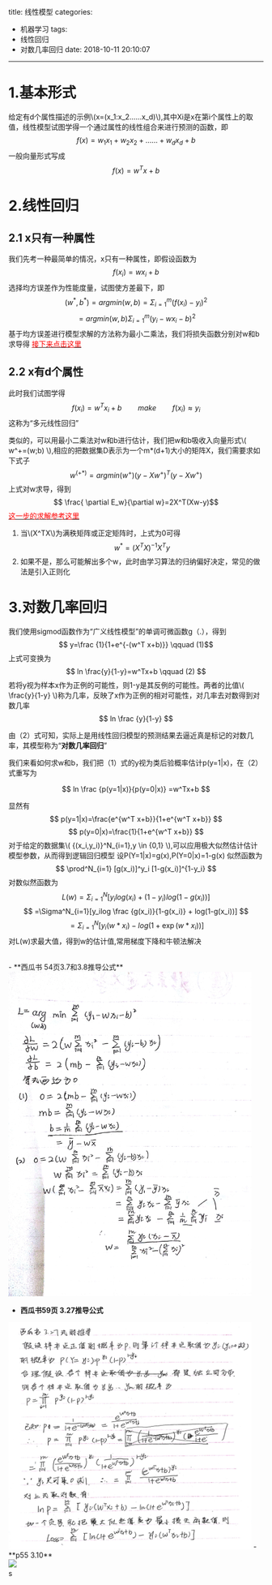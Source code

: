 title: 线性模型
categories:
  - 机器学习
tags:
  - 线性回归
  - 对数几率回归
date: 2018-10-11 20:10:07
---
# 1.基本形式 #
给定有d个属性描述的示例\\(x=(x_1:x_2……x_d)\\),其中Xi是x在第i个属性上的取值，线性模型试图学得一个通过属性的线性组合来进行预测的函数，即
$$ f(x)=w_1x_1+w_2x_2+……+w_dx_d+b $$
一般向量形式写成
$$ f(x)=w^Tx+b $$
# 2.线性回归 #
## 2.1 x只有一种属性 ##
我们先考一种最简单的情况，x只有一种属性，即假设函数为
$$ f(x_i)=wx_i+b $$
选择均方误差作为性能度量，试图使方差最下，即
$$ (w^*,b^*)=arg min(w,b)=\Sigma^m_{i=1}(f(x_i)-y_i)^2 $$
$$ =arg min(w,b)\Sigma^m_{i=1}(y_i-wx_i-b)^2 $$ 
基于均方误差进行模型求解的方法称为最小二乘法，我们将损失函数分别对w和b求导得
<a href="#ercheng" ><font color=red>接下来点击这里</font></a>
## 2.2 x有d个属性
此时我们试图学得
$$ f(x_i)=w^Tx_i+b  \qquad make \qquad f(x_i) \approx y_i $$
这称为“多元线性回归”

类似的，可以用最小二乘法对w和b进行估计，我们把w和b吸收入向量形式\\( w^+=(w;b) \\),相应的把数据集D表示为一个m*(d+1)大小的矩阵X，我们需要求如下式子
$$ w^(+*)=arg min(w^+)(y-Xw^+)^T(y-Xw^+) $$
上式对w求导，得到
$$ \frac{ \partial E_w}{\partial w}=2X^T(Xw-y)$$
<a href="#qiudao" ><font color=red>这一步的求解参考这里</font></a>
 
1. 当\\(X^TX\\)为满秩矩阵或正定矩阵时，上式为0可得
$$ w^*=(X^TX)^{-1}X^Ty $$
2. 如果不是，那么可能解出多个w，此时由学习算法的归纳偏好决定，常见的做法是引入正则化

# 3.对数几率回归 #
我们使用sigmod函数作为“广义线性模型”的单调可微函数g（.），得到
$$ y=\frac {1}{1+e^{-(w^T x+b)}} \qquad (1)$$
上式可变换为
$$ ln \frac{y}{1-y}=w^Tx+b \qquad (2) $$
若将y视为样本x作为正例的可能性，则1-y是其反例的可能性。两者的比值\\( \frac{y}{1-y} \\)称为几率，反映了x作为正例的相对可能性，对几率去对数得到对数几率
$$ ln \frac {y}{1-y}    $$ 

由（2）式可知，实际上是用线性回归模型的预测结果去逼近真是标记的对数几率，其模型称为“**对数几率回归**”

我们来看如何求w和b，我们把（1）式的y视为类后验概率估计p(y=1|x)，在（2）式重写为

$$ ln \frac {p(y=1|x)}{p(y=0|x)} =w^Tx+b $$

显然有
$$ p(y=1|x)=\frac{e^{w^T x+b}}{1+e^{w^T x+b}} $$
$$ p(y=0|x)=\frac{1}{1+e^{w^T x+b}} $$
对于给定的数据集\\( {(x\_i,y\_i)}^N\_{i=1},y \in {0,1} \\),可以应用极大似然估计估计模型参数，从而得到逻辑回归模型
设P(Y=1|x)=g(x),P(Y=0|x)=1-g(x)
似然函数为
$$ \prod^N_{i=1} [g(x_i)]^y_i [1-g(x_i)]^{1-y_i} $$
对数似然函数为
$$ L(w)=\Sigma ^N_{i=1} [y_ilog(x_i)+(1-y_i)log(1-g(x_i))] $$
$$ =\Sigma^N_{i=1}[y_ilog \frac {g(x_i)}{1-g(x_i)} + log(1-g(x_i))] $$
$$ =\Sigma^N_{i=1}[y_i (w*x_i)-log(1+\exp(w \ast x_i))] $$
对L(w)求最大值，得到w的估计值,常用梯度下降和牛顿法解决





<br/>
<div id='ercheng'/>
 - **西瓜书 54页3.7和3.8推导公式**

<img src="/images/p54.jpg" width=480 align=center/>

 - **西瓜书59页 3.27推导公式**

<img src="/images/p59.jpg" width=480 align=center/>
- **p55 3.10**
<div id="qiudao"><img src="http://pgmz9e1an.bkt.clouddn.com/%E5%BE%AE%E4%BF%A1%E5%9B%BE%E7%89%87_20181015204258.jpg" width=480 align=center/></div>s